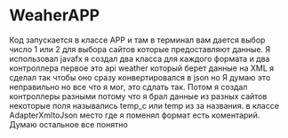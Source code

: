 # WeaherAPP
Код запускается  в классе APP и там в терминал вам дается выбор число  1 или 2 для выбора сайтов которые предоставляют данные. Я использовал javafx я создал  два класса для каждого формата и два контроллера первое это api weather который берет данные на XML я сделал так чтобы оно сразу конвертировался в json но Я думаю это неправильно  но все что я мог, это сдлать так. Потом я создал контроллеры разными потому что я брал данные из разных сайтов некоторые поля назывались temp_c или temp из за названия. в классе AdapterXmltoJson место где я поменял формат есть коментарий. Думаю остальное все понятно
 
